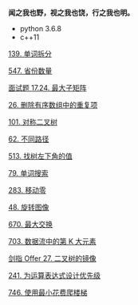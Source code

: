 **闻之我也野，视之我也饶，行之我也明。**

* python 3.6.8
* c++11

[139. 单词拆分](https://leetcode-cn.com/problems/word-break/)

[547. 省份数量](https://leetcode-cn.com/problems/number-of-provinces/)

[面试题 17.24. 最大子矩阵](https://leetcode-cn.com/problems/max-submatrix-lcci/)

[26. 删除有序数组中的重复项](https://leetcode-cn.com/problems/remove-duplicates-from-sorted-array/)

[101. 对称二叉树](https://leetcode-cn.com/problems/symmetric-tree/)

[62. 不同路径](https://leetcode-cn.com/problems/unique-paths/)

[513. 找树左下角的值](https://leetcode-cn.com/problems/find-bottom-left-tree-value/)

[79. 单词搜索](https://leetcode-cn.com/problems/word-search/)

[283. 移动零](https://leetcode-cn.com/problems/move-zeroes/)

[48. 旋转图像](https://leetcode-cn.com/problems/rotate-image/)

[670. 最大交换](https://leetcode-cn.com/problems/maximum-swap/)

[703. 数据流中的第 K 大元素](https://leetcode-cn.com/problems/kth-largest-element-in-a-stream/)

[剑指 Offer 27. 二叉树的镜像](https://leetcode-cn.com/problems/er-cha-shu-de-jing-xiang-lcof/)

[241. 为运算表达式设计优先级](https://leetcode-cn.com/problems/different-ways-to-add-parentheses/)

[746. 使用最小花费爬楼梯](https://leetcode-cn.com/problems/min-cost-climbing-stairs/)